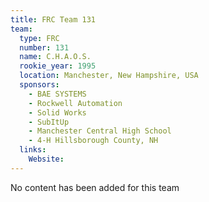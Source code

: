 ```yaml
---
title: FRC Team 131
team:
  type: FRC
  number: 131
  name: C.H.A.O.S.
  rookie_year: 1995
  location: Manchester, New Hampshire, USA
  sponsors:
    - BAE SYSTEMS
    - Rockwell Automation
    - Solid Works
    - SubItUp
    - Manchester Central High School
    - 4-H Hillsborough County, NH
  links:
    Website: 
---
```

No content has been added for this team